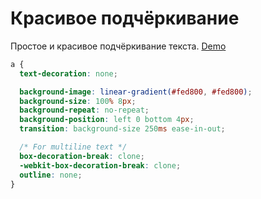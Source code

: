 # Красивое подчёркивание

Простое и красивое подчёркивание текста. [Demo](https://codepen.io/skandar_sl/pen/qGPXBm)

```css
a {
  text-decoration: none;

  background-image: linear-gradient(#fed800, #fed800);
  background-size: 100% 8px;
  background-repeat: no-repeat;
  background-position: left 0 bottom 4px;
  transition: background-size 250ms ease-in-out;

  /* For multiline text */
  box-decoration-break: clone;
  -webkit-box-decoration-break: clone;
  outline: none;
}
```
